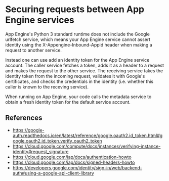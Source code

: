 Securing requests between App Engine services
=============================================

App Engine's Python 3 standard runtime does not include the Google urlfetch service, which means your App Engine service cannot assert identity using the X-Appengine-Inbound-Appid header when making a request to another service.

Instead one can use add an identity token for the App Engine service account. The caller service fetches a token,  adds it as a header to a request and makes the request to the other service. The receiving service takes the identity token from the incoming request, validates it with Google's certificates, and checks the credentials in the identity (i.e. whether this caller is known to the receving service).

When running on App Engine, your code calls the metadata service to obtain a fresh identity token for the default service account.


References
----------

- https://google-auth.readthedocs.io/en/latest/reference/google.oauth2.id_token.html#google.oauth2.id_token.verify_oauth2_token
- https://cloud.google.com/compute/docs/instances/verifying-instance-identity#request_signature
- https://cloud.google.com/iap/docs/authentication-howto
-  https://cloud.google.com/iap/docs/signed-headers-howto
- https://developers.google.com/identity/sign-in/web/backend-auth#using-a-google-api-client-library
